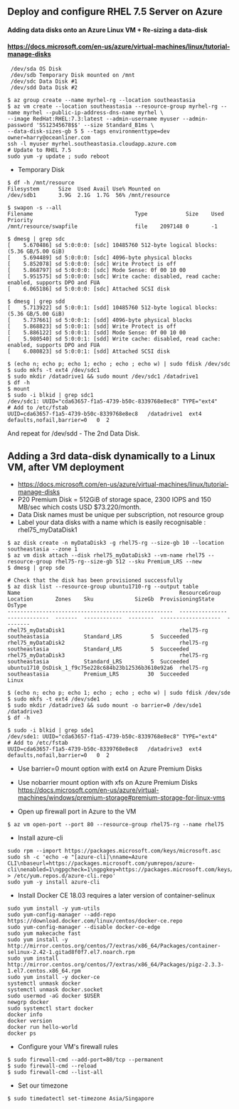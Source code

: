 ## Deploy and configure RHEL 7.5 Server on Azure
#### Adding data disks onto an Azure Linux VM + Re-sizing a data-disk
#### https://docs.microsoft.com/en-us/azure/virtual-machines/linux/tutorial-manage-disks
```
 /dev/sda OS Disk
 /dev/sdb Temporary Disk mounted on /mnt
 /dev/sdc Data Disk #1
 /dev/sdd Data Disk #2
```

```
$ az group create --name myrhel-rg --location southeastasia
$ az vm create --location southeastasia --resource-group myrhel-rg --name myrhel --public-ip-address-dns-name myrhel \
--image RedHat:RHEL:7.3:latest --admin-username myuser --admin-password 'SS12345678$$' --size Standard_B1ms \
--data-disk-sizes-gb 5 5 --tags environmenttype=dev owner=harry@oceanliner.com
ssh -l myuser myrhel.southeastasia.cloudapp.azure.com
# Update to RHEL 7.5
sudo yum -y update ; sudo reboot
```

* Temporary Disk
```
$ df -h /mnt/resource
Filesystem      Size  Used Avail Use% Mounted on
/dev/sdb1       3.9G  2.1G  1.7G  56% /mnt/resource

$ swapon -s --all
Filename                                Type            Size    Used    Priority
/mnt/resource/swapfile                  file    2097148 0       -1
```

```
$ dmesg | grep sdc
[    5.670486] sd 5:0:0:0: [sdc] 10485760 512-byte logical blocks: (5.36 GB/5.00 GiB)
[    5.694489] sd 5:0:0:0: [sdc] 4096-byte physical blocks
[    5.852078] sd 5:0:0:0: [sdc] Write Protect is off
[    5.868797] sd 5:0:0:0: [sdc] Mode Sense: 0f 00 10 00
[    5.951575] sd 5:0:0:0: [sdc] Write cache: disabled, read cache: enabled, supports DPO and FUA
[    6.065186] sd 5:0:0:0: [sdc] Attached SCSI disk
```

```
$ dmesg | grep sdd
[    5.713922] sd 5:0:0:1: [sdd] 10485760 512-byte logical blocks: (5.36 GB/5.00 GiB)
[    5.737661] sd 5:0:0:1: [sdd] 4096-byte physical blocks
[    5.868823] sd 5:0:0:1: [sdd] Write Protect is off
[    5.886122] sd 5:0:0:1: [sdd] Mode Sense: 0f 00 10 00
[    5.980540] sd 5:0:0:1: [sdd] Write cache: disabled, read cache: enabled, supports DPO and FUA
[    6.080823] sd 5:0:0:1: [sdd] Attached SCSI disk
```

```
$ (echo n; echo p; echo 1; echo ; echo ; echo w) | sudo fdisk /dev/sdc
$ sudo mkfs -t ext4 /dev/sdc1
$ sudo mkdir /datadrive1 && sudo mount /dev/sdc1 /datadrive1
$ df -h
$ mount
$ sudo -i blkid | grep sdc1
/dev/sdc1: UUID="cda63657-f1a5-4739-b50c-8339768e8ec8" TYPE="ext4"
# Add to /etc/fstab
UUID=cda63657-f1a5-4739-b50c-8339768e8ec8   /datadrive1  ext4    defaults,nofail,barrier=0   0  2
```

And repeat for /dev/sdd - The 2nd Data Disk.

## Adding a 3rd data-disk dynamically to a Linux VM, after VM deployment
* https://docs.microsoft.com/en-us/azure/virtual-machines/linux/tutorial-manage-disks
* P20 Premium Disk = 512GiB of storage space, 2300 IOPS and 150 MB/sec which costs USD $73.220/month.
* Data Disk names must be unique per subscription, not resource group
* Label your data disks with a name which is easily recognisable : rhel75_myDataDisk1

```
$ az disk create -n myDataDisk3 -g rhel75-rg --size-gb 10 --location southeastasia --zone 1
$ az vm disk attach --disk rhel75_myDataDisk3 --vm-name rhel75 --resource-group rhel75-rg--size-gb 512 --sku Premium_LRS --new
$ dmesg | grep sde

# Check that the disk has been provisioned successfully
$ az disk list --resource-group ubuntu1710-rg --output table
Name                                                  ResourceGroup    Location       Zones    Sku             SizeGb  ProvisioningState    OsType
----------------------------------------------------  ---------------  -------------  -------  ------------  --------  -------------------  --------
rhel75_myDataDisk1                                    rhel75-rg    southeastasia           Standard_LRS         5  Succeeded
rhel75_myDataDisk2                                    rhel75-rg    southeastasia           Standard_LRS         5  Succeeded
rhel75_myDataDisk3                                    rhel75-rg    southeastasia           Standard_LRS         5  Succeeded
ubuntu1710_OsDisk_1_f9c75e228c684b23b12536b3610e92a6  rhel75-rg    southeastasia           Premium_LRS         30  Succeeded            Linux

$ (echo n; echo p; echo 1; echo ; echo ; echo w) | sudo fdisk /dev/sde
$ sudo mkfs -t ext4 /dev/sde1
$ sudo mkdir /datadrive3 && sudo mount -o barrier=0 /dev/sde1 /datadrive3
$ df -h

$ sudo -i blkid | grep sde1
/dev/sde1: UUID="cda63657-f1a5-4739-b50c-8339768e8ec8" TYPE="ext4"
# Add to /etc/fstab
UUID=cda63657-f1a5-4739-b50c-8339768e8ec8   /datadrive3  ext4    defaults,nofail,barrier=0   0  2
```
* Use barrier=0 mount option with ext4 on Azure Premium Disks
* Use nobarrier mount option with xfs on Azure Premium Disks
https://docs.microsoft.com/en-us/azure/virtual-machines/windows/premium-storage#premium-storage-for-linux-vms

* Open up firewall port in Azure to the VM
```
$ az vm open-port --port 80 --resource-group rhel75-rg --name rhel75
```

* Install azure-cli
```
sudo rpm --import https://packages.microsoft.com/keys/microsoft.asc
sudo sh -c 'echo -e "[azure-cli]\nname=Azure CLI\nbaseurl=https://packages.microsoft.com/yumrepos/azure-cli\nenabled=1\ngpgcheck=1\ngpgkey=https://packages.microsoft.com/keys/microsoft.asc" > /etc/yum.repos.d/azure-cli.repo'
sudo yum -y install azure-cli
```

* Install Docker CE 18.03 requires a later version of container-selinux
```
sudo yum install -y yum-utils
sudo yum-config-manager --add-repo https://download.docker.com/linux/centos/docker-ce.repo
sudo yum-config-manager --disable docker-ce-edge
sudo yum makecache fast
sudo yum install -y http://mirror.centos.org/centos/7/extras/x86_64/Packages/container-selinux-2.42-1.gitad8f0f7.el7.noarch.rpm
sudo yum install http://mirror.centos.org/centos/7/extras/x86_64/Packages/pigz-2.3.3-1.el7.centos.x86_64.rpm
sudo yum install -y docker-ce
systemctl unmask docker
systemctl unmask docker.socket
sudo usermod -aG docker $USER
newgrp docker
sudo systemctl start docker
docker info
docker version
docker run hello-world
docker ps
```

* Configure your VM's firewall rules
```
$ sudo firewall-cmd --add-port=80/tcp --permanent
$ sudo firewall-cmd --reload
$ sudo firewall-cmd --list-all
```

* Set our timezone
```
$ sudo timedatectl set-timezone Asia/Singapore
```
